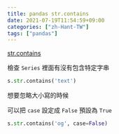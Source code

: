 ```yaml
---
title: pandas str.contains
date: 2021-07-19T11:54:59+09:00
categories: ["zh-Hant-TW"]
tags: ["pandas"]
---
```

[str.contains](https://pandas.pydata.org/docs/reference/api/pandas.Series.str.contains.html)

檢查 `Series` 裡面有沒有包含特定字串

```python
s.str.contains('text')
```

想要忽略大小寫的時候

可以把 `case` 設定成 `False` 預設為 `True`

```python
s.str.contains('og', case=False)
```
